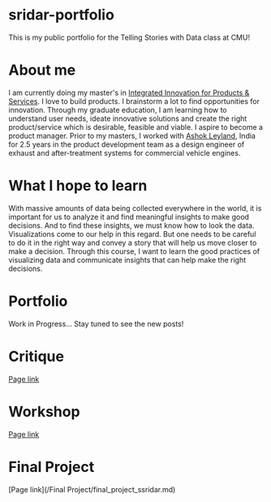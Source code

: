 # sridar-portfolio
This is my public portfolio for the Telling Stories with Data class at CMU!

# About me
I am currently doing my master's in [Integrated Innovation for Products & Services](https://www.cmu.edu/iii/degrees/miips/). I love to build products. I brainstorm a lot to find opportunities for innovation. Through my graduate education, I am learning how to understand user needs, ideate innovative solutions and create the right product/service which is desirable, feasible and viable. I aspire to become a product manager. Prior to my masters, I worked with [Ashok Leyland](https://www.ashokleyland.com/), India for 2.5 years in the product development team as a design engineer of exhaust and after-treatment systems for commercial vehicle engines.

# What I hope to learn
With massive amounts of data being collected everywhere in the world, it is important for us to analyze it and find meaningful insights to make good decisions. And to find these insights, we must know how to look the data. Visualizations come to our help in this regard. But one needs to be careful to do it in the right way and convey a story that will help us move closer to make a decision. Through this course, I want to learn the good practices of visualizing data and communicate insights that can help make the right decisions.

# Portfolio
Work in Progress...
Stay tuned to see the new posts!

# Critique
[Page link](/Critique/README.md)

# Workshop
[Page link](/Workshop/README.md)

# Final Project
[Page link](/Final Project/final_project_ssridar.md)

